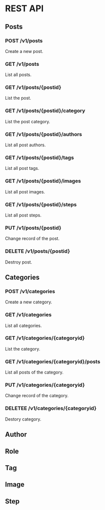 # REST API

## Posts

### POST /v1/posts
Create a new post.

### GET /v1/posts
List all posts.

### GET /v1/posts/{postid}
List the post.

### GET /v1/posts/{postid}/category
List the post category.

### GET /v1/posts/{postid}/authors
List all post authors.

### GET /v1/posts/{postid}/tags
List all post tags.

### GET /v1/posts/{postid}/images
List all post images.

### GET /v1/posts/{postid}/steps
List all post steps.

### PUT /v1/posts/{postid}
Change record of the post.

### DELETE /v1/posts/{postid}
Destroy post.

## Categories

### POST /v1/categories
Create a new category.

### GET /v1/categories
List all categories.

### GET /v1/categories/{categoryid}
List the category.

### GET /v1/categories/{categoryid}/posts
List all posts of the category.

### PUT /v1/categories/{categoryid}
Change record of the category.

### DELETEE /v1/categories/{categoryid}
Destory category.

## Author
## Role
## Tag
## Image
## Step
